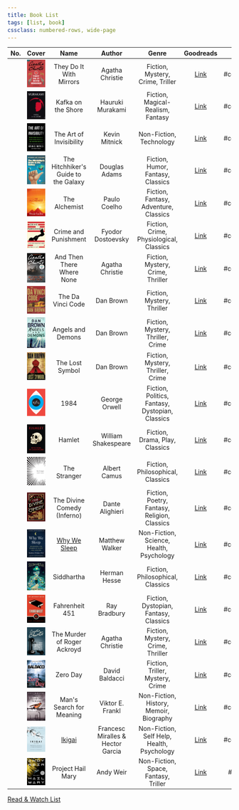 ```yaml
---
title: Book List
tags: [list, book]
cssclass: numbered-rows, wide-page
---
```


| No. |                                            Cover                                            |                 Name                 |              Author               |                      Genre                      |                                        Goodreads                                        |   Status   |
|:---:|:-------------------------------------------------------------------------------------------:|:------------------------------------:|:---------------------------------:|:-----------------------------------------------:|:---------------------------------------------------------------------------------------:|:----------:|
|     |             ![They do it with Mirrors\|72](images/they-do-it-with-mirrors.jpg)              |       They Do It With Mirrors        |          Agatha Christie          |        Fiction, Mystery, Crime, Triller         |        [Link](https://www.goodreads.com/book/show/68930.They_Do_It_With_Mirrors)        | #completed |
|     |                  ![Kafka on the Shore\|72](images/kafka-on-the-shore.jpg)                   |          Kafka on the Shore          |         Hauruki Murakami          |        Fiction, Magical-Realism, Fantasy        |           [Link](https://www.goodreads.com/book/show/4929.Kafka_on_the_Shore)           | #completed |
|     |             ![The art of Invisibility\|72](images/the-art-of-invisibility.jpg)              |       The Art of Invisibility        |           Kevin Mitnick           |             Non-Fiction, Technology             |      [Link](https://www.goodreads.com/book/show/30363785-the-art-of-invisibility)       | #completed |
|     | ![The Hitchhiker's Guide to the Galaxy\|72](images/the-hitchhikers-guide-to-the-galaxy.jpg) | The Hitchhiker's Guide to the Galaxy |           Douglas Adams           |        Fiction, Humor, Fantasy, Classics        | [Link](https://www.goodreads.com/book/show/386162.The_Hitchhiker_s_Guide_to_the_Galaxy) | #completed |
|     |                       ![The Alchemist\|72](images/the-alchemist.jpg)                        |            The Alchemist             |           Paulo Coelho            |      Fiction, Fantasy, Adventure, Classics      |           [Link](https://www.goodreads.com/book/show/18144590-the-alchemist)            | #completed |
|     |                ![Crime and Punishment\|72](images/crime-and-punishment.jpg)                 |         Crime and Punishment         |         Fyodor Dostoevsky         |     Fiction, Crime, Physiological, Classics     |          [Link](https://www.goodreads.com/book/show/7144.Crime_and_Punishment)          | #completed |
|     |           ![And Then There Where None\|72](images/and-then-there-where-none.jpg)            |      And Then There Where None       |          Agatha Christie          |        Fiction, Mystery, Crime, Thriller        |       [Link](https://www.goodreads.com/book/show/16299.And_Then_There_Were_None)        | #completed |
|     |                     ![The Da Vici Code\|72](images/the-davici-code.jpg)                     |          The Da Vinci Code           |             Dan Brown             |           Fiction, Mystery, Thriller            |            [Link](https://www.goodreads.com/book/show/968.The_Da_Vinci_Code)            | #completed |
|     |                   ![Angels and Demons\|72](images/angels-and-demons.jpg)                    |          Angels and Demons           |             Dan Brown             |        Fiction, Mystery, Thriller, Crime        |              [Link](https://www.goodreads.com/book/show/960.Angels_Demons)              | #completed |
|     |                     ![The Lost Symbol\|72](images/the-lost-symbol.jpg)                      |           The Lost Symbol            |             Dan Brown             |        Fiction, Mystery, Thriller, Crime        |           [Link](https://www.goodreads.com/book/show/6411961-the-lost-symbol)           | #completed |
|     |                                ![1984\|72](images/1984.jpg)                                 |                 1984                 |           George Orwell           | Fiction, Politics, Fantasy, Dystopian, Classics |                [Link](https://www.goodreads.com/book/show/61439040-1984)                | #completed |
|     |                              ![Hamlet\|72](images/hamlet.jpeg)                              |                Hamlet                |        William Shakespeare        |         Fiction, Drama, Play, Classics          |                 [Link](https://www.goodreads.com/book/show/1420.Hamlet)                 | #completed |
|     |                        ![The Stranger\|72](images/the-stranger.jpg)                         |             The Stranger             |           Albert Camus            |        Fiction, Philosophical, Classics         |             [Link](https://www.goodreads.com/book/show/49552.The_Stranger)              | #completed |
|     |                   ![The Divine Comedy\|72](images/the-divine-comedy.jpg)                    |     The Divine Comedy (Inferno)      |          Dante Alighieri          |  Fiction, Poetry, Fantasy, Religion, Classics   |           [Link](https://www.goodreads.com/book/show/6656.The_Divine_Comedy)            | #completed |
|     |                        ![Why we Sleep\|72](images/why-we-sleep.jpg)                         | [Why We Sleep](Why%20We%20Sleep.md)  |          Matthew Walker           |    Non-Fiction, Science, Health, Psychology     |            [Link](https://www.goodreads.com/book/show/34466963-why-we-sleep)            | #completed |
|     |                          ![Siddhartha\|72](images/siddhartha.jpg)                           |              Siddhartha              |           Herman Hesse            |        Fiction, Philosophical, Classics         |              [Link](https://www.goodreads.com/book/show/52036.Siddhartha)               | #completed |
|     |                      ![Fahrenheit 451\|72](images/fahrenheit-451.jpg)                       |            Fahrenheit 451            |           Ray Bradbury            |      Fiction, Dystopian, Fantasy, Classics      |           [Link](https://www.goodreads.com/book/show/56302573-farenheit-451)            | #completed |
|     |         ![The Murder of Roger Ackroyd\|72](images/the-murder-of-roger-ackroyd.jpg)          |     The Murder of Roger Ackroyd      |          Agatha Christie          |        Fiction, Mystery, Crime, Thriller        |      [Link](https://www.goodreads.com/book/show/16328.The_Murder_of_Roger_Ackroyd)      | #completed |
|     |                            ![Zero Day\|72](images/zero-day.jpg)                             |               Zero Day               |          David Baldacci           |        Fiction, Triller, Mystery, Crime         |              [Link](https://www.goodreads.com/book/show/11007587-zero-day)              | #completed |
|     |             ![Man's Search for Meaning\|72](images/mans-search-for-meaning.jpg)             |       Man's Search for Meaning       |         Viktor E. Frankl          |     Non-Fiction, History, Memoir, Biography     |        [Link](https://www.goodreads.com/book/show/4069.Man_s_Search_for_Meaning)        | #completed |
|     |                              ![Ikigai\|72](images/ikigai.jpg)                               |         [Ikigai](Ikigai.md)          | Francesc Miralles & Hector Garcia |   Non-Fiction, Self Help, Health, Psychology    |             [Link](https://www.goodreads.com/en/book/show/40534545-ikigai)              |  #completed   |
|     |                   ![project-hail-mary\|72](images/project-hail-mary.jpg)                    |          Project Hail Mary           |             Andy Weir             |      Non-Fiction, Space, Fantasy, Triller       |         [Link](https://www.goodreads.com/book/show/54493401-project-hail-mary)          |  #reading  | 

[Read & Watch List](../Read%20&%20Watch%20List.md)